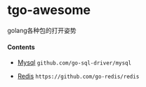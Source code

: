 # tgo-awesome
golang各种包的打开姿势

#### Contents

- [Mysql](https://github.com/nashlibby/tgo-awesome/tree/master/mysql) `github.com/go-sql-driver/mysql`

- [Redis](https://github.com/nashlibby/tgo-awesome/tree/master/redis) `https://github.com/go-redis/redis`
